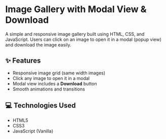 # Image Gallery with Modal View & Download

A simple and responsive image gallery built using HTML, CSS, and JavaScript. Users can click on an image to open it in a modal (popup view) and download the image easily.

## ✨ Features

- Responsive image grid (same width images)
- Click any image to open it in a modal
- Modal view includes a **Download** button
- Smooth animations and transitions

## 💻 Technologies Used

- HTML5
- CSS3
- JavaScript (Vanilla)
